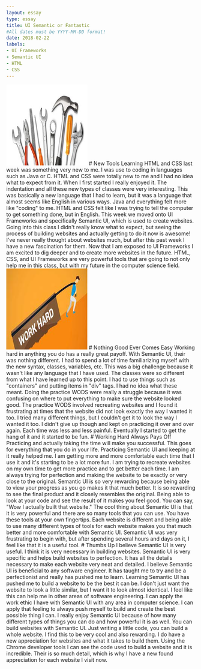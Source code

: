 ```yaml
---
layout: essay
type: essay
title: UI Semantic or Fantastic
#All dates must be YYYY-MM-DD format!
date: 2018-02-22
labels: 
- UI Frameworks
- Semantic UI 
- HTML 
- CSS
---
```

<img class="ui medium right floated image" src="/images/tools.jpg">
# New Tools  
Learning HTML and CSS last week was something very new to me. I was use to coding in languages such as Java or C. HTML and CSS were totally new to me and I had no idea what to expect from it. When I first started I really enjoyed it. The indentation and all these new types of classes were very interesting. This was basically a new language that I had to learn, but it was a language that almost seems like English in various ways. Java and everything felt more like "coding" to me. HTML and CSS felt like I was trying to tell the computer to get something done, but in English. This week we moved onto UI Frameworks and specifically Semantic UI, which is used to create websites. Going into this class I didn't really know what to expect, but seeing the process of building websites and actually getting to do it now is awesome! I've never really thought about websites much, but after this past week I have a new fascination for them. Now that I am exposed to UI Frameworks I am excited to dig deeper and to create more websites in the future. HTML, CSS, and UI Frameworks are very 
powerful tools that are going to not only help me in this class, but with my future in the computer science field. 

<img class="ui medium right floated image" src="/images/hardwork.jpeg">
# Nothing Good Ever Comes Easy 
Working hard in anything you do has a really great payoff. With Semantic UI, their was nothing different. I had to spend a lot of time familiarizing myself with the new syntax, classes, variables, etc. This was a big challenge because it wasn't like any language that I have used. The classes were so different from what I have learned up to this point. I had to use things such as "containers" and putting items in "div" tags. I had no idea what these meant. Doing the practice WODS were really a struggle because it was confusing on where to put everything to make sure the website looked good. The practice WODS involved recreating websites and I found it frustrating at times that the website did not look exactly the way I wanted it too. I tried many different things, but I couldn't get it to look the way I wanted it too. I didn't give up though and kept on practicing it over and over again. Each time was less and less painful. Eventually I started to get the hang of it and it started to be fun. 
# Working Hard Always Pays Off 
Practicing and actually taking the time will make you successful. This goes for everything that you do in your life. Practicing Semantic UI and keeping at it really helped me. I am getting more and more comfortable each time that I use it and it's starting to be a lot more fun. I am trying to recreate websites on my own time to get more practice and to get better each time. I am always trying for perfection and making the website to be exactly or very close to the original. Semantic UI is so very rewarding because being able to view your progress as you go makes it that much better. It is so rewarding to see the final product and it closely resembles the original. Being able to look at your code and see the result of it makes you feel good. You can say, "Wow I actually built that website." The cool thing about Semantic UI is that it is very powerful and there are so many tools that you can use. You have these tools at your own fingertips. Each website is different and being able to use many different types of tools for each website makes you that much better and more comfortable with Semantic UI. Semantic UI was very frustrating to begin with, but after spending several hours and days on it, I feel like that it is a useful tool. 
# Thumbs Up 
I believe Semantic UI is very useful. I think it is very necessary in building websites. Semantic UI is very specific and helps build websites to perfection. It has all the details necessary to make each website very neat and detailed. I believe Semantic UI is beneficial to any software engineer. It has taught me to try and be a perfectionist and really has pushed me to learn. Learning Semantic UI has pushed me to build a website to be the best it can be. I don't just want the website to look a little similar, but I want it to look almost identical. I feel like this can help me in other areas of software engineering. I can apply the work ethic I have with Semantic UI with any area in computer science. I can apply that feeling to always push myself to build and create the best possible thing I can. I really enjoy Semantic UI because of how many different types of things you can do and how powerful it is as well. You can build websites with Semantic UI. Just writing a little code, you can build a whole website. I find this to be very cool and also rewarding. I do have a new appreciation for websites and what it takes to build them. Using the Chrome developer tools I can see the code used to build a website and it is incredible. Their is so much detail, which is why I have a new found appreciation for each website I visit now. 
